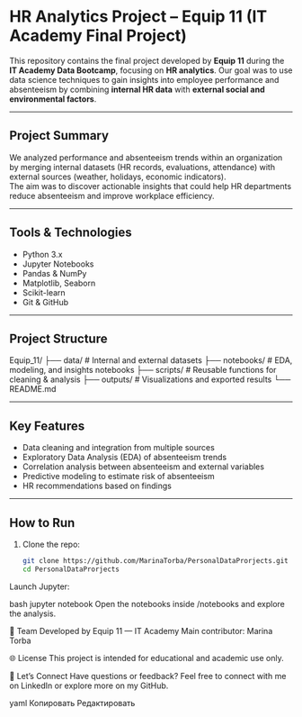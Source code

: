 #  HR Analytics Project – Equip 11 (IT Academy Final Project)

This repository contains the final project developed by **Equip 11** during the **IT Academy Data Bootcamp**, focusing on **HR analytics**. Our goal was to use data science techniques to gain insights into employee performance and absenteeism by combining **internal HR data** with **external social and environmental factors**.

---

## Project Summary

We analyzed performance and absenteeism trends within an organization by merging internal datasets (HR records, evaluations, attendance) with external sources (weather, holidays, economic indicators).  
The aim was to discover actionable insights that could help HR departments reduce absenteeism and improve workplace efficiency.

---

##  Tools & Technologies

- Python 3.x  
- Jupyter Notebooks  
- Pandas & NumPy  
- Matplotlib, Seaborn  
- Scikit-learn  
- Git & GitHub

---

##  Project Structure

Equip_11/
├── data/ # Internal and external datasets
├── notebooks/ # EDA, modeling, and insights notebooks
├── scripts/ # Reusable functions for cleaning & analysis
├── outputs/ # Visualizations and exported results
└── README.md

---

##  Key Features

-  Data cleaning and integration from multiple sources  
-  Exploratory Data Analysis (EDA) of absenteeism trends  
-  Correlation analysis between absenteeism and external variables  
-  Predictive modeling to estimate risk of absenteeism  
-  HR recommendations based on findings

---

##  How to Run

1. Clone the repo:
   ```bash
   git clone https://github.com/MarinaTorba/PersonalDataProrjects.git
   cd PersonalDataProrjects
Launch Jupyter:

bash
jupyter notebook
Open the notebooks inside /notebooks and explore the analysis.

👥 Team
Developed by Equip 11 — IT Academy
Main contributor: Marina Torba


🌐 License
This project is intended for educational and academic use only.

🤝 Let’s Connect
Have questions or feedback? Feel free to connect with me on LinkedIn or explore more on my GitHub.

yaml
Копировать
Редактировать
